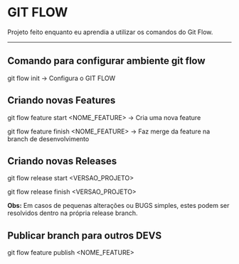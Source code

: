 # GIT FLOW

Projeto feito enquanto eu aprendia a utilizar os comandos do Git Flow.

<hr>

## Comando para configurar ambiente git flow
git flow init -> Configura o GIT FLOW

 ## Criando novas Features
git flow feature start <NOME_FEATURE> -> Cria uma nova feature

git flow feature finish <NOME_FEATURE> -> Faz merge da feature na branch de desenvolvimento

## Criando novas Releases

git flow release start <VERSAO_PROJETO>

git flow release finish <VERSAO_PROJETO>

<b>Obs:</b> Em casos de pequenas alterações ou BUGS simples, estes podem ser resolvidos dentro na própria release branch.



## Publicar branch para outros DEVS
git flow feature publish <NOME_FEATURE>